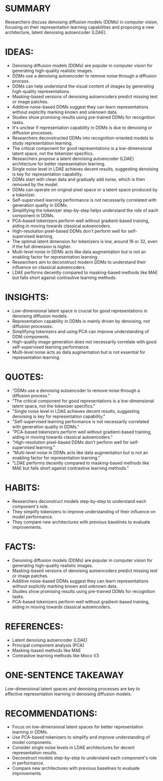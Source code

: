 # SUMMARY
Researchers discuss denoising diffusion models (DDMs) in computer vision, focusing on their representation learning capabilities and proposing a new architecture, latent denoising autoencoder (LDAE).

# IDEAS:
- Denoising diffusion models (DDMs) are popular in computer vision for generating high-quality realistic images.
- DDMs use a denoising autoencoder to remove noise through a diffusion process.
- DDMs can help understand the visual content of images by generating high-quality representations.
- Masking-based versions of denoising autoencoders predict missing text or image patches.
- Additive noise-based DDMs suggest they can learn representations without explicitly marking known and unknown data.
- Studies show promising results using pre-trained DDMs for recognition tasks.
- It's unclear if representation capability in DDMs is due to denoising or diffusion processes.
- Researchers deconstructed DDMs into recognition-oriented models to study representation learning.
- The critical component for good representations is a low-dimensional latent space, not the tokenizer specifics.
- Researchers propose a latent denoising autoencoder (LDAE) architecture for better representation learning.
- Single noise level in LDAE achieves decent results, suggesting denoising is key for representation capability.
- DDMs start with clean data and gradually add noise, which is then removed by the model.
- DDMs can operate on original pixel space or a latent space produced by a tokenizer.
- Self-supervised learning performance is not necessarily correlated with generation quality in DDMs.
- Simplifying the tokenizer step-by-step helps understand the role of each component in DDMs.
- PCA-based tokenizers perform well without gradient-based training, aiding in moving towards classical autoencoders.
- High-resolution pixel-based DDMs don't perform well for self-supervised learning.
- The optimal latent dimension for tokenizers is low, around 16 or 32, even if the full dimension is higher.
- Multi-level noise in DDMs acts like data augmentation but is not an enabling factor for representation learning.
- Researchers aim to deconstruct modern DDMs to understand their influence on classical autoencoders.
- LDAE performs decently compared to masking-based methods like MAE but falls short against contrastive learning methods.

# INSIGHTS:
- Low-dimensional latent space is crucial for good representations in denoising diffusion models.
- Representation capability in DDMs is mainly driven by denoising, not diffusion processes.
- Simplifying tokenizers and using PCA can improve understanding of DDM components.
- High-quality image generation does not necessarily correlate with good self-supervised learning performance.
- Multi-level noise acts as data augmentation but is not essential for representation learning.

# QUOTES:
- "DDMs use a denoising autoencoder to remove noise through a diffusion process."
- "The critical component for good representations is a low-dimensional latent space, not the tokenizer specifics."
- "Single noise level in LDAE achieves decent results, suggesting denoising is key for representation capability."
- "Self-supervised learning performance is not necessarily correlated with generation quality in DDMs."
- "PCA-based tokenizers perform well without gradient-based training, aiding in moving towards classical autoencoders."
- "High-resolution pixel-based DDMs don't perform well for self-supervised learning."
- "Multi-level noise in DDMs acts like data augmentation but is not an enabling factor for representation learning."
- "LDAE performs decently compared to masking-based methods like MAE but falls short against contrastive learning methods."

# HABITS:
- Researchers deconstruct models step-by-step to understand each component's role.
- They simplify tokenizers to improve understanding of their influence on model performance.
- They compare new architectures with previous baselines to evaluate improvements.

# FACTS:
- Denoising diffusion models (DDMs) are popular in computer vision for generating high-quality realistic images.
- Masking-based versions of denoising autoencoders predict missing text or image patches.
- Additive noise-based DDMs suggest they can learn representations without explicitly marking known and unknown data.
- Studies show promising results using pre-trained DDMs for recognition tasks.
- PCA-based tokenizers perform well without gradient-based training, aiding in moving towards classical autoencoders.

# REFERENCES:
- Latent denoising autoencoder (LDAE)
- Principal component analysis (PCA)
- Masking-based methods like MAE
- Contrastive learning methods like Moco V3

# ONE-SENTENCE TAKEAWAY
Low-dimensional latent spaces and denoising processes are key to effective representation learning in denoising diffusion models.

# RECOMMENDATIONS:
- Focus on low-dimensional latent spaces for better representation learning in DDMs.
- Use PCA-based tokenizers to simplify and improve understanding of model components.
- Consider single noise levels in LDAE architectures for decent representation results.
- Deconstruct models step-by-step to understand each component's role in performance.
- Compare new architectures with previous baselines to evaluate improvements.